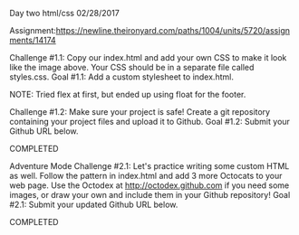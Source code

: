 Day two html/css 02/28/2017

Assignment:https://newline.theironyard.com/paths/1004/units/5720/assignments/14174

Challenge #1.1: Copy our index.html and add your own CSS to make it look like the image above. Your CSS should be in a separate file called styles.css. Goal #1.1: Add a custom stylesheet to index.html.

NOTE: Tried flex at first, but ended up using float for the footer.

Challenge #1.2: Make sure your project is safe! Create a git repository containing your project files and upload it to Github. Goal #1.2: Submit your Github URL below.

COMPLETED

Adventure Mode
Challenge #2.1: Let's practice writing some custom HTML as well. Follow the pattern in index.html and add 3 more Octocats to your web page. Use the Octodex at http://octodex.github.com if you need some images, or draw your own and include them in your Github repository! Goal #2.1: Submit your updated Github URL below.

COMPLETED